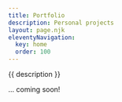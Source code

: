 ```yaml
---
title: Portfolio
description: Personal projects
layout: page.njk
eleventyNavigation:
  key: home
  order: 100
---
```


{{ description }}

... coming soon!
